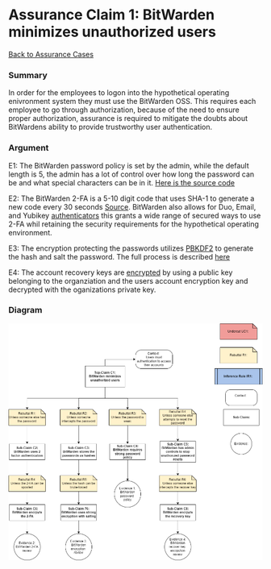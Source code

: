 # Assurance Claim 1: BitWarden minimizes unauthorized users
[Back to Assurance Cases](https://github.com/PatrickBN/CYBR8420_Team5/blob/main/Assurance%20Cases.md)

### Summary

In order for the employees to logon into the hypothetical operating enivronment system they must use the BitWarden OSS. This requires each employee to go through authorization, because of the need to ensure proper authorization, assurance is required to mitigate the doubts about BitWardens ability to provide trustworthy user authentication.

### Argument

E1: The BitWarden password policy is set by the admin, while the default length is 5, the admin has a lot of control over how long the password can be and what special characters can be in it. [Here is the source code](https://github.com/bitwarden/clients/blob/main/libs/tools/generator/core/src/types/password-generator-policy.ts)

E2: The BitWarden 2-FA is a 5-10 digit code that uses SHA-1 to generate a new code every 30 seconds [Source](https://bitwarden.com/help/bitwarden-authenticator/). BitWarden also allows for Duo, Email, and Yubikey [authenticators](https://github.com/bitwarden/clients/blob/main/libs/angular/src/auth/components/two-factor-auth/two-factor-auth.component.ts#L53) this grants a wide range of secured ways to use 2-FA whil retaining the security requirements for the hypothetical operating environment.

E3: The encryption protecting the passwords utilizes [PBKDF2](https://github.com/bitwarden/clients/blob/main/libs/node/src/services/node-crypto-function.service.ts#L13) to generate the hash and salt the password. The full process is described [here](https://bitwarden.com/help/what-encryption-is-used/#pbkdf2)

E4: The account recovery keys are [encrypted](https://bitwarden.com/help/account-recovery/#encryption) by using a public key belonging to the organziation and the users account encryption key and decrypted with the oganizations private key.


### Diagram
![](https://github.com/PatrickBN/CYBR8420_Team5/blob/main/Assurance%20Cases/BitWarden%20minimizes%20unauthorized%20users/Assurance%20Cases%20draft%202.png)
